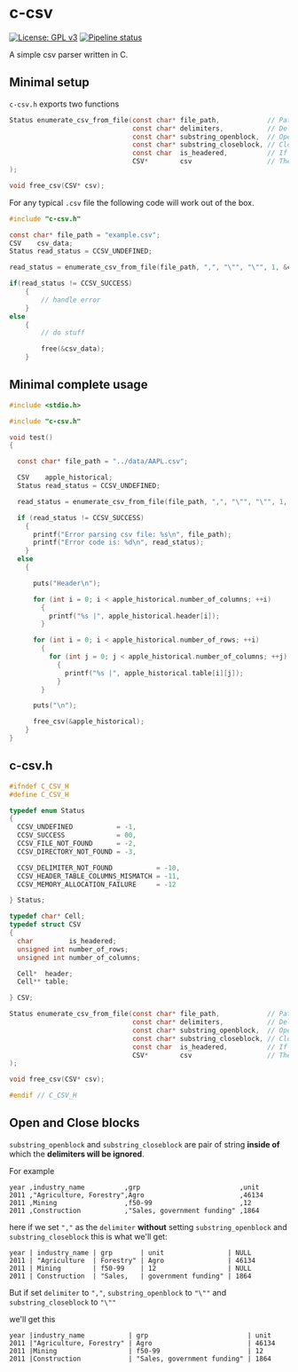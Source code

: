 # c-csv

[![License: GPL v3](https://img.shields.io/badge/License-GPLv3-blue.svg)](https://www.gnu.org/licenses/gpl-3.0)
[![Pipeline status](https://gitlab.com/CuriousCorrelation/c-csv/badges/master/pipeline.svg)](https://gitlab.com/CuriousCorrelation/c-csv/commits/master)

A simple csv parser written in C.

## Minimal setup

`c-csv.h` exports two functions

```c
Status enumerate_csv_from_file(const char* file_path,            // Path of the file.
                               const char* delimiters,           // Delimiter that seperates columns.
                               const char* substring_openblock,  // Open block to seperate.
                               const char* substring_closeblock, // Close block to seperate.
                               const char  is_headered,          // If the file is headered or not.
                               CSV*        csv                   // The CSV type storage variable.
);
```

```c
void free_csv(CSV* csv);
```

For any typical `.csv` file the following code will work out of the box.

```c
#include "c-csv.h"

const char* file_path = "example.csv";
CSV    csv_data;
Status read_status = CCSV_UNDEFINED;

read_status = enumerate_csv_from_file(file_path, ",", "\"", "\"", 1, &csv_data);

if(read_status != CCSV_SUCCESS)
    {
        // handle error
    }
else
    {
        // do stuff

        free(&csv_data);
    }
```

## Minimal complete usage
```c
#include <stdio.h>

#include "c-csv.h"

void test()
{

  const char* file_path = "../data/AAPL.csv";

  CSV    apple_historical;
  Status read_status = CCSV_UNDEFINED;

  read_status = enumerate_csv_from_file(file_path, ",", "\"", "\"", 1, &apple_historical);

  if (read_status != CCSV_SUCCESS)
    {
      printf("Error parsing csv file: %s\n", file_path);
      printf("Error code is: %d\n", read_status);
    }
  else
    {

      puts("Header\n");

      for (int i = 0; i < apple_historical.number_of_columns; ++i)
        {
          printf("%s |", apple_historical.header[i]);
        }

      for (int i = 0; i < apple_historical.number_of_rows; ++i)
        {
          for (int j = 0; j < apple_historical.number_of_columns; ++j)
            {
              printf("%s |", apple_historical.table[i][j]);
            }
        }

      puts("\n");

      free_csv(&apple_historical);
    }
}
```

## c-csv.h

```c
#ifndef C_CSV_H
#define C_CSV_H

typedef enum Status
{
  CCSV_UNDEFINED           = -1,
  CCSV_SUCCESS             = 00,
  CCSV_FILE_NOT_FOUND      = -2,
  CCSV_DIRECTORY_NOT_FOUND = -3,

  CCSV_DELIMITER_NOT_FOUND           = -10,
  CCSV_HEADER_TABLE_COLUMNS_MISMATCH = -11,
  CCSV_MEMORY_ALLOCATION_FAILURE     = -12

} Status;

typedef char* Cell;
typedef struct CSV
{
  char         is_headered;
  unsigned int number_of_rows;
  unsigned int number_of_columns;

  Cell*  header;
  Cell** table;

} CSV;

Status enumerate_csv_from_file(const char* file_path,            // Path of the file.
                               const char* delimiters,           // Delimiter that seperates columns.
                               const char* substring_openblock,  // Open block to seperate.
                               const char* substring_closeblock, // Close block to seperate.
                               const char  is_headered,          // If the file is headered or not.
                               CSV*        csv                   // The CSV type storage variable.
);

void free_csv(CSV* csv);

#endif // C_CSV_H
```

## Open and Close blocks

`substring_openblock` and `substring_closeblock` are pair of string **inside of** which the **delimiters will be ignored**.

For example
```csv
year ,industry_name          ,grp                         ,unit
2011 ,"Agriculture, Forestry",Agro                        ,46134
2011 ,Mining                 ,f50-99                      ,12
2011 ,Construction           ,"Sales, government funding" ,1864
```

here if we set `","` as the `delimiter` **without** setting `substring_openblock` and `substring_closeblock` this is what we'll get:

```
year | industry_name | grp       | unit                | NULL
2011 | "Agriculture  | Forestry" | Agro                | 46134
2011 | Mining        | f50-99    | 12                  | NULL
2011 | Construction  | "Sales,   | government funding" | 1864
```

But if set `delimiter` to `","`, `substring_openblock` to `"\""` and `substring_closeblock` to `"\""`

we'll get this

```
year |industry_name           | grp                         | unit
2011 |"Agriculture, Forestry" | Agro                        | 46134
2011 |Mining                  | f50-99                      | 12
2011 |Construction            | "Sales, government funding" | 1864
```
